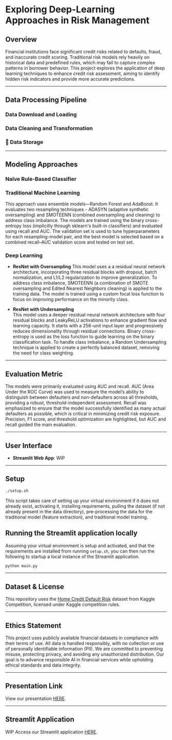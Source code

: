 
# Exploring Deep-Learning Approaches in Risk Management

## Overview

Financial institutions face significant credit risks related to defaults, fraud, and inaccurate credit scoring. Traditional risk models rely heavily on historical data and predefined rules, which may fail to capture complex patterns in borrower behavior. This project explores the application of deep learning techniques to enhance credit risk assessment, aiming to identify hidden risk indicators and provide more accurate predictions.​

---

## Data Processing Pipeline

### Data Download and Loading

### Data Cleaning and Transformation

### 💾 Data Storage

---

## Modeling Approaches 

### Naïve Rule-Based Classifier

### Traditional Machine Learning

This approach uses ensemble models—Random Forest and AdaBoost. It evaluates two resampling techniques - ADASYN (adaptive synthetic oversampling) and SMOTEENN (combined oversampling and cleaning) to address class imbalance. The models are trained using the binary cross-entropy loss (implicitly through sklearn's built-in classifiers) and evaluated using recall and AUC. The validation set is used to tune hyperparameters for each resampling-model pair, and the best model is selected based on a combined recall–AUC validation score and tested on test set.

### Deep Learning 

- **ResNet with Oversampling**
This model uses a a residual neural network architecture, incorporating three residual blocks with dropout, batch normalization, and L1/L2 regularization to improve generalization. To address class imbalance, SMOTEENN (a combination of SMOTE oversampling and Edited Nearest Neighbors cleaning) is applied to the training data. The model is trained using a custom focal loss function to focus on improving performance on the minority class. 

- **ResNet with Undersampling**  
This model uses a deeper residual neural network architecture with four residual blocks and LeakyReLU activations to enhance gradient flow and learning capacity. It starts with a 256-unit input layer and progressively reduces dimensionality through residual connections. Binary cross-entropy is used as the loss function to guide learning on the binary classification task. To handle class imbalance, a Random Undersampling technique is applied to create a perfectly balanced dataset, removing the need for class weighting.


---

## Evaluation Metric

The models were primarily evaluated using AUC and recall. AUC (Area Under the ROC Curve) was used to measure the model’s ability to distinguish between defaulters and non-defaulters across all thresholds, providing a robust, threshold-independent assessment. Recall was emphasized to ensure that the model successfully identified as many actual defaulters as possible, which is critical in minimizing credit risk exposure. Precision, F1 score, and threshold optimization are highlighted, but AUC and recall guided the main evaluation.

---

## User Interface

- **Streamlit Web App**: 
WIP

---

## Setup

```bash
./setup.sh
```

This script takes care of setting up your virtual environment if it does not already exist, activating it, installing requirements, pulling the dataset (if not already present in the data directory), pre-processing the data for the traditional model (feature extraction), and traditional model training.

## Running the Streamlit application locally

Assuming your virtual environment is setup and activated, and that the requirements are installed from running `setup.sh`,
you can then run the following to startup a local instance of the Streamlit application.

```bash
python main.py
```

---

## Dataset & License
This repository uses the [Home Credit Default Risk](https://www.kaggle.com/competitions/home-credit-default-risk/overview) dataset from Kaggle Competition, licensed under Kaggle competition rules.

---

## **Ethics Statement**  

This project uses publicly available financial datasets in compliance with their terms of use. All data is handled responsibly, with no collection or use of personally identifiable information (PII). We are committed to preventing misuse, protecting privacy, and avoiding any unauthorized distribution. Our goal is to advance responsible AI in financial services while upholding ethical standards and data integrity.

---

## Presentation Link

View our presentation [HERE](https://docs.google.com/presentation/d/1f10f97H5Tj7s4oodW_kLxO4mKXoLSJzMlBV520TZrPM/edit?usp=sharing).

---

## Streamlit Application

WIP
Access our Streamlit application [HERE]().

